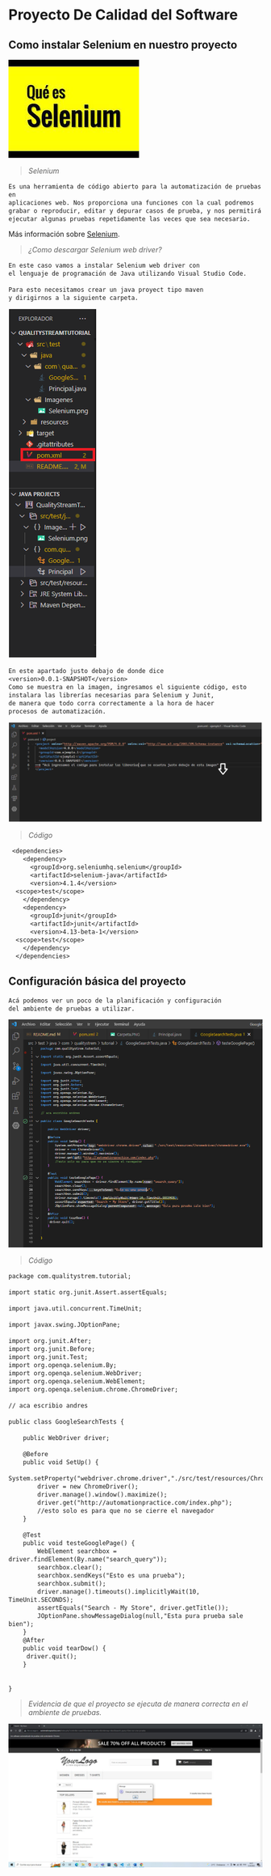 # Proyecto De Calidad del Software

## Como instalar Selenium en nuestro proyecto

![Image text](https://github.com/Mauxd777/QualityStreamTutorial/blob/main/src/test/java/Imagenes/Selenium.png)

>*Selenium*

```text
Es una herramienta de código abierto para la automatización de pruebas en 
aplicaciones web. Nos proporciona una funciones con la cual podremos 
grabar o reproducir, editar y depurar casos de prueba, y nos permitirá
ejecutar algunas pruebas repetidamente las veces que sea necesario.
```

Más información sobre [Selenium](https://inmediatum.com/blog/piensa-digital/que-es-selenium-y-para-que-sirve/).

>*¿Como descargar Selenium web driver?*

```text
En este caso vamos a instalar Selenium web driver con 
el lenguaje de programación de Java utilizando Visual Studio Code.

Para esto necesitamos crear un java proyect tipo maven 
y dirigirnos a la siguiente carpeta.
```

![Image text](https://github.com/Mauxd777/QualityStreamTutorial/blob/main/src/test/java/Imagenes/Carpeta.PNG)

```text
En este apartado justo debajo de donde dice 
<version>0.0.1-SNAPSHOT</version>
Como se muestra en la imagen, ingresamos el siguiente código, esto 
instalara las librerías necesarias para Selenium y Junit,
de manera que todo corra correctamente a la hora de hacer
procesos de automatización.
```

![Image text](https://github.com/Mauxd777/QualityStreamTutorial/blob/main/src/test/java/Imagenes/Donde.png)

>*Código*

```text
 <dependencies>
    <dependency>
      <groupId>org.seleniumhq.selenium</groupId>
      <artifactId>selenium-java</artifactId>
      <version>4.1.4</version>
  <scope>test</scope>
    </dependency>
    <dependency>
      <groupId>junit</groupId>
      <artifactId>junit</artifactId>
      <version>4.13-beta-1</version>
  <scope>test</scope>
    </dependency>
  </dependencies>
```

## Configuración básica del proyecto

```text
Acá podemos ver un poco de la planificación y configuración
del ambiente de pruebas a utilizar.
```

![Image text](https://github.com/Mauxd777/QualityStreamTutorial/blob/main/src/test/java/Imagenes/Micodigo.png)

>*Código*

```text
package com.qualitystrem.tutorial;

import static org.junit.Assert.assertEquals;

import java.util.concurrent.TimeUnit;

import javax.swing.JOptionPane;

import org.junit.After;
import org.junit.Before;
import org.junit.Test;
import org.openqa.selenium.By;
import org.openqa.selenium.WebDriver;
import org.openqa.selenium.WebElement;
import org.openqa.selenium.chrome.ChromeDriver;

// aca escribio andres

public class GoogleSearchTests {
	
	public WebDriver driver;
	
	@Before
	public void SetUp() {
		System.setProperty("webdriver.chrome.driver","./src/test/resources/Chromedriver/chromedriver.exe");
		driver = new ChromeDriver();
		driver.manage().window().maximize();
		driver.get("http://automationpractice.com/index.php");
		//esto solo es para que no se cierre el navegador
	}
	
	@Test
	public void testeGooglePage() {
		WebElement searchbox = driver.findElement(By.name("search_query"));
		searchbox.clear();
		searchbox.sendKeys("Esto es una prueba");
		searchbox.submit();
		driver.manage().timeouts().implicitlyWait(10, TimeUnit.SECONDS);
		assertEquals("Search - My Store", driver.getTitle());
		JOptionPane.showMessageDialog(null,"Esta pura prueba sale bien");
	}
	@After
	public void tearDow() {
	 driver.quit();
	}


}
```

>*Evidencia de que el proyecto se ejecuta de manera correcta en el ambiente de pruebas.*

![Image text](https://github.com/Mauxd777/QualityStreamTutorial/blob/main/src/test/java/Imagenes/Prueba.png)

